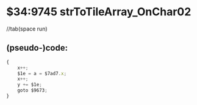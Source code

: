 ﻿
# $34:9745 strToTileArray_OnChar02

<summary></summary>

//tab(space run)
## (pseudo-)code:
```js
{
	x++;
	$1e = a = $7ad7.x;
	x++;
	y += $1e;
	goto $9673;
}
```



